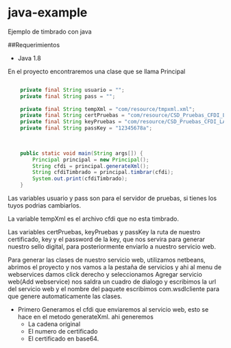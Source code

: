 # java-example
Ejemplo de timbrado con java

##Requerimientos
* Java 1.8


En el proyecto encontraremos una clase que se llama Principal

```java

    private final String usuario = "";
    private final String pass = "";
    
    private final String tempXml = "com/resource/tmpxml.xml";
    private final String certPruebas = "com/resource/CSD_Pruebas_CFDI_LAN7008173R5.cer";
    private final String keyPruebas = "com/resource/CSD_Pruebas_CFDI_LAN7008173R5.key";
    private final String passKey = "12345678a";
    
    

    public static void main(String args[]) {
        Principal principal = new Principal();
        String cfdi = principal.generateXml();
        String cfdiTimbrado = principal.timbrar(cfdi);
        System.out.print(cfdiTimbrado);
    }
 ```

Las variables usuario y pass son para el servidor de pruebas, si tienes los tuyos podrias cambiarlos.

La variable tempXml es el archivo cfdi que no esta timbrado.

Las variables certPruebas, keyPruebas y passKey la ruta de nuestro certificado, key y el password de la key, que nos servira para generar nuestro sello digital, para posteriormente enviarlo a nuestro servicio web.


Para generar las clases de nuestro servicio web, utilizamos netbeans, abrimos el proyecto y nos vamos a la pestaña de servicios y ahi al menu de webservices damos click derecho y seleccionamos Agregar servicio web(Add webservice) nos saldra un cuadro de dialogo y escribimos la url del servicio web y el nombre del paquete escribimos com.wsdlcliente para que genere automaticamente las clases.

* Primero Generamos el cfdi que enviaremos al servicio web, esto se hace en el metodo generateXml. ahi generemos 
  * La cadena original
  * El numero de certificado
  * El certificado en base64. 
